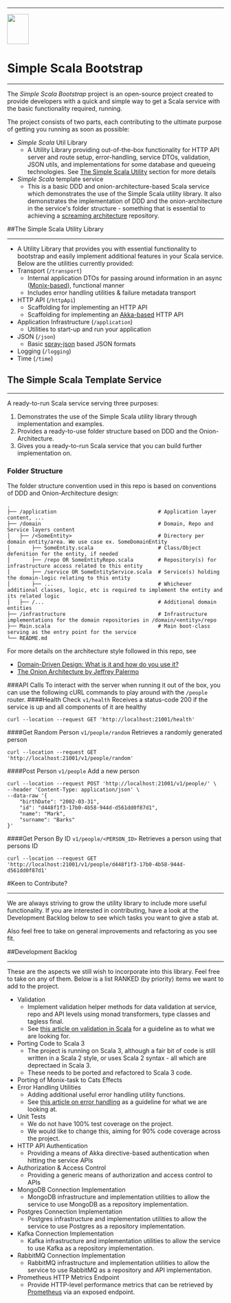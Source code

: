 ---
<img src="https://www.scala-lang.org/resources/img/frontpage/scala-spiral.png" width="50" height="70">


# Simple Scala Bootstrap
___
The *Simple Scala Bootstrap* project is an open-source project created to provide developers with a quick and simple way to get a Scala service with the basic functionality required, running. 

The project consists of two parts, each contributing to the ultimate purpose of getting you running as soon as possible:
- *Simple Scala* Util Library
  - A Utility Library providing out-of-the-box functionality for HTTP API server and route setup, error-handling, service DTOs, validation, JSON utils, and implementations for some database and queueing technologies. See [The Simple Scala Utility](##the-simple-scala-utility-library) section for more details
- *Simple Scala* template service
  - This is a basic DDD and onion-architecture-based Scala service which demonstrates the use of the Simple Scala utility library. It also demonstrates the implementation of DDD and the onion-architecture in the service's folder structure - something that is essential to achieving a [screaming architecture](https://blog.cleancoder.com/uncle-bob/2011/09/30/Screaming-Architecture.html) repository.
  
##The Simple Scala Utility Library
___
- A Utility Library that provides you with essential functionality to bootstrap and easily implement additional features in your Scala service. 
Below are the utilities currently provided:
- Transport (`/transport`)
  - Internal application DTOs for passing around information in an async ([Monix-based](https://monix.io/docs/current/eval/task.html)), functional manner
  - Includes error handling utilities & failure metadata transport
- HTTP API (`/httpApi`)
  - Scaffolding for implementing an HTTP API
  - Scaffolding for implementing an [Akka-based](https://doc.akka.io/docs/akka-http/current/server-side/index.html) HTTP API 
- Application Infrastructure (`/application`)
  - Utilities to start-up and run your application
- JSON (`/json`)
  - Basic [spray-json](https://github.com/spray/spray-json) based JSON formats
- Logging (`/logging`)
- Time (`/time`)

## The Simple Scala Template Service
___
A ready-to-run Scala service serving three purposes:
1. Demonstrates the use of the Simple Scala utility library through implementation and examples.
2. Provides a ready-to-use folder structure based on DDD and the Onion-Architecture.
3. Gives you a ready-to-run Scala service that you can build further implementation on.

### Folder Structure
The folder structure convention used in this repo is based on conventions of DDD and Onion-Architecture design:
```
.
├── /application                                 # Application layer content, ... 
├── /domain                                      # Domain, Repo and Service layers content
│   ├── /<SomeEntity>                            # Directory per domain entity/area. We use case ex. SomeDomainEntity
│       ├── SomeEntity.scala                     # Class/Object defenition for the entity, if needed
│       ├── /repo OR SomeEntityRepo.scala        # Repository(s) for infrastructure access related to this entity
│       ├── /service OR SomeEntityService.scala  # Service(s) holding the domain-logic relating to this entity
│       ├── ...                                  # Whichever additional classes, logic, etc is required to implement the entity and its related logic
│   ├── /...                                     # Additional domain entities
├── /infrastructure                              # Infrastructure implementations for the domain repositories in /domain/<entity>/repo
├── Main.scala                                   # Main boot-class serving as the entry point for the service
└── README.md
```
For more details on the architecture style followed in this repo, see 
- [Domain-Driven Design: What is it and how do you use it?](https://airbrake.io/blog/software-design/domain-driven-design)
- [The Onion Architecture by Jeffrey Palermo](https://jeffreypalermo.com/2008/07/the-onion-architecture-part-1/)

###API Calls
To interact with the server when running it out of the box, you can use the following cURL commands to play around with the `/people` router.
####Health Check `v1/health`
Receives a status-code 200 if the service is up and all components of it are healthy
```
curl --location --request GET 'http://localhost:21001/health'
```
####Get Random Person `v1/people/random`
Retrieves a randomly generated person
```
curl --location --request GET 'http://localhost:21001/v1/people/random'
```
####Post Person `v1/people`
Add a new person
```
curl --location --request POST 'http://localhost:21001/v1/people/' \
--header 'Content-Type: application/json' \
--data-raw '{
    "birthDate": "2002-03-31",
    "id": "d448f1f3-17b0-4b58-944d-d561dd0f87d1",
    "name": "Mark",
    "surname": "Barks"
}'
```
####Get Person By ID `v1/people/<PERSON_ID>`
Retrieves a person using that persons ID
```
curl --location --request GET 'http://localhost:21001/v1/people/d448f1f3-17b0-4b58-944d-d561dd0f87d1'
```


#Keen to Contribute?
___
We are always striving to grow the utility library to include more useful functionality. If you are interested in contributing, have a look at the Development Backlog below to see which tasks you want to give a stab at.

Also feel free to take on general improvements and refactoring as you see fit.

##Development Backlog
___
These are the aspects we still wish to incorporate into this library. Feel free to take on any of them. Below is a list RANKED (by priority) items we want to add to the project.
- Validation
  - Implement validation helper methods for data validation at service, repo and API levels using monad transformers, type classes and tagless final.
  - See [this article on validation in Scala](https://blog.softwaremill.com/38-lines-of-code-towards-better-data-validation-in-scala-c933e5a88f76) for a guideline as to what we are looking for.
- Porting Code to Scala 3
  - The project is running on Scala 3, although a fair bit of code is still written in a Scala 2 style, or uses Scala 2 syntax - all which are deprectaed in Scala 3. 
  - These needs to be ported and refactored to Scala 3 code.
- Porting of Monix-task to Cats Effects
- Error Handling Utilities
  - Adding additional useful error handling utility functions.
  - See [this article on error handling](https://softwaremill.com/practical-guide-to-error-handling-in-scala-cats-and-cats-effect/) as a guideline for what we are looking at.
- Unit Tests
  - We do not have 100% test coverage on the project. 
  - We would like to change this, aiming for 90% code coverage across the project.
- HTTP API Authentication
  - Providing a means of Akka directive-based authentication when hitting the service APIs
- Authorization & Access Control
  - Providing a generic means of authorization and access control to APIs 
- MongoDB Connection Implementation
  - MongoDB infrastructure and implementation utilities to allow the service to use MongoDB as a repository implementation.
- Postgres Connection Implementation
    - Postgres infrastructure and implementation utilities to allow the service to use Postgres as a repository implementation.
- Kafka Connection Implementation
    - Kafka infrastructure and implementation utilities to allow the service to use Kafka as a repository implementation.
- RabbitMQ Connection Implementation
    - RabbitMQ infrastructure and implementation utilities to allow the service to use RabbitMQ as a repository and API implementation.
- Prometheus HTTP Metrics Endpoint
    - Provide HTTP-level performance metrics that can be retrieved by [Prometheus](https://prometheus.io/) via an exposed endpoint.